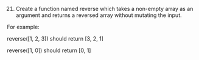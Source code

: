 21. Create a function named reverse which takes a non-empty array as an argument and returns a reversed array without mutating the input.


For example:


reverse([1, 2, 3]) should return [3, 2, 1]

reverse([1, 0]) should return [0, 1]

